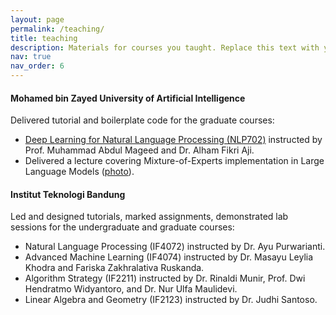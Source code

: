```yaml
---
layout: page
permalink: /teaching/
title: teaching
description: Materials for courses you taught. Replace this text with your description.
nav: true
nav_order: 6
---
```


#### Mohamed bin Zayed University of Artificial Intelligence
Delivered tutorial and boilerplate code for the graduate courses:
  - [Deep Learning for Natural Language Processing (NLP702)](https://github.com/dltraining/NLP702-2024/tree/main) instructed by Prof. Muhammad Abdul Mageed and Dr. Alham Fikri Aji.
  - Delivered a lecture covering Mixture-of-Experts implementation in Large Language Models ([photo](https://drive.google.com/file/d/1Tsaur1nNoTmw3Yvt0UkbdlX9yfn8867j/view?usp=sharing)).

#### Institut Teknologi Bandung
Led and designed tutorials, marked assignments, demonstrated lab sessions for the undergraduate and graduate courses:
  - Natural Language Processing (IF4072) instructed by Dr. Ayu Purwarianti.
  - Advanced Machine Learning (IF4074) instructed by Dr. Masayu Leylia Khodra and Fariska Zakhralativa Ruskanda.
  - Algorithm Strategy (IF2211) instructed by Dr. Rinaldi Munir, Prof. Dwi Hendratmo Widyantoro, and Dr. Nur Ulfa Maulidevi.
  - Linear Algebra and Geometry (IF2123) instructed by Dr. Judhi Santoso.
